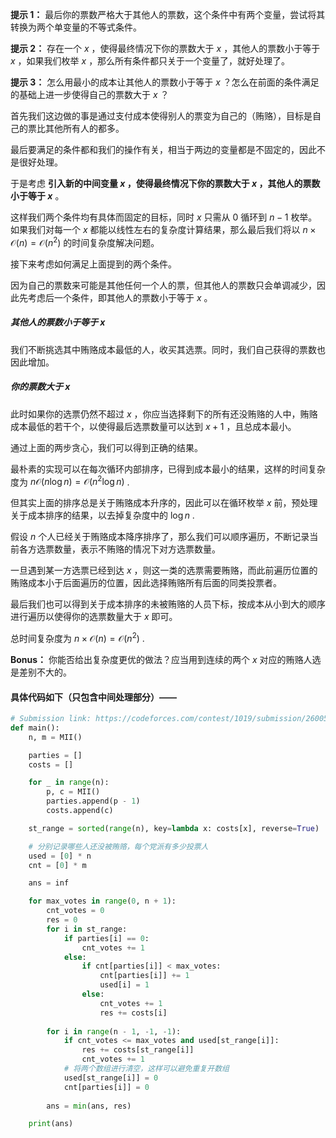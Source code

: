 **提示 1：** 最后你的票数严格大于其他人的票数，这个条件中有两个变量，尝试将其转换为两个单变量的不等式条件。

**提示 2：** 存在一个 $x$ ，使得最终情况下你的票数大于 $x$ ，其他人的票数小于等于 $x$ ，如果我们枚举 $x$ ，那么所有条件都只关于一个变量了，就好处理了。

**提示 3：** 怎么用最小的成本让其他人的票数小于等于 $x$ ？怎么在前面的条件满足的基础上进一步使得自己的票数大于 $x$ ？

首先我们这边做的事是通过支付成本使得别人的票变为自己的（贿赂），目标是自己的票比其他所有人的都多。

最后要满足的条件都和我们的操作有关，相当于两边的变量都是不固定的，因此不是很好处理。

于是考虑 **引入新的中间变量 $x$ ，使得最终情况下你的票数大于 $x$ ，其他人的票数小于等于 $x$** 。

这样我们两个条件均有具体而固定的目标，同时 $x$ 只需从 $0$ 循环到 $n-1$ 枚举。如果我们对每一个 $x$ 都能以线性左右的复杂度计算结果，那么最后我们将以 $n\times\mathcal{O}(n)=\mathcal{O}(n^2)$ 的时间复杂度解决问题。

接下来考虑如何满足上面提到的两个条件。

因为自己的票数来可能是其他任何一个人的票，但其他人的票数只会单调减少，因此先考虑后一个条件，即其他人的票数小于等于 $x$ 。

##### 其他人的票数小于等于 $x$

我们不断挑选其中贿赂成本最低的人，收买其选票。同时，我们自己获得的票数也因此增加。

##### 你的票数大于 $x$ 

此时如果你的选票仍然不超过 $x$ ，你应当选择剩下的所有还没贿赂的人中，贿赂成本最低的若干个，以使得最后选票数量可以达到 $x+1$ ，且总成本最小。

通过上面的两步贪心，我们可以得到正确的结果。

最朴素的实现可以在每次循环内部排序，已得到成本最小的结果，这样的时间复杂度为 $n\mathcal{O}(n\log n)=\mathcal{O}(n^2\log n)$ .

但其实上面的排序总是关于贿赂成本升序的，因此可以在循环枚举 $x$ 前，预处理关于成本排序的结果，以去掉复杂度中的 $\log n$ .

假设 $n$ 个人已经关于贿赂成本降序排序了，那么我们可以顺序遍历，不断记录当前各方选票数量，表示不贿赂的情况下对方选票数量。

一旦遇到某一方选票已经到达 $x$ ，则这一类的选票需要贿赂，而此前遍历位置的贿赂成本小于后面遍历的位置，因此选择贿赂所有后面的同类投票者。

最后我们也可以得到关于成本排序的未被贿赂的人员下标，按成本从小到大的顺序进行遍历以使得你的选票数量大于 $x$ 即可。

总时间复杂度为 $n\times\mathcal{O}(n)=\mathcal{O}(n^2)$ .

**Bonus：** 你能否给出复杂度更优的做法？应当用到连续的两个 $x$ 对应的贿赂人选是差别不大的。

#### 具体代码如下（只包含中间处理部分）——

```Python []
# Submission link: https://codeforces.com/contest/1019/submission/260058940
def main():
    n, m = MII()

    parties = []
    costs = []

    for _ in range(n):
        p, c = MII()
        parties.append(p - 1)
        costs.append(c)

    st_range = sorted(range(n), key=lambda x: costs[x], reverse=True)

    # 分别记录哪些人还没被贿赂，每个党派有多少投票人
    used = [0] * n
    cnt = [0] * m

    ans = inf

    for max_votes in range(0, n + 1):
        cnt_votes = 0
        res = 0
        for i in st_range:
            if parties[i] == 0:
                cnt_votes += 1
            else:
                if cnt[parties[i]] < max_votes:
                    cnt[parties[i]] += 1
                    used[i] = 1
                else:
                    cnt_votes += 1
                    res += costs[i]
        
        for i in range(n - 1, -1, -1):
            if cnt_votes <= max_votes and used[st_range[i]]:
                res += costs[st_range[i]]
                cnt_votes += 1
            # 将两个数组进行清空，这样可以避免重复开数组
            used[st_range[i]] = 0
            cnt[parties[i]] = 0
        
        ans = min(ans, res)

    print(ans)
```